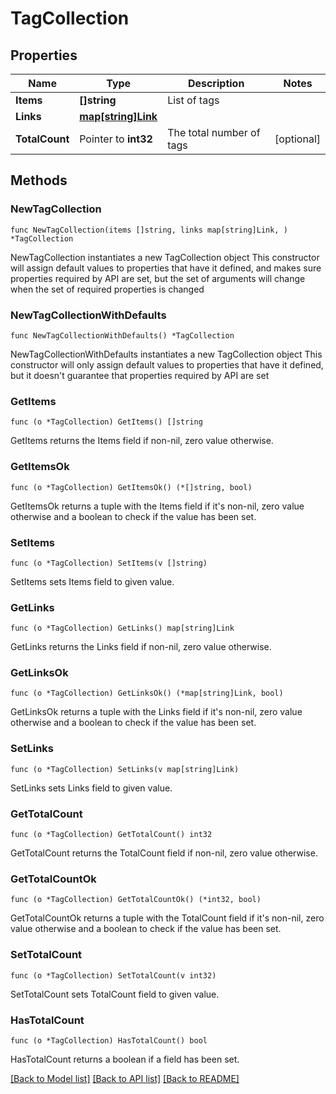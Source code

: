 # TagCollection

## Properties

Name | Type | Description | Notes
------------ | ------------- | ------------- | -------------
**Items** | **[]string** | List of tags | 
**Links** | [**map[string]Link**](Link.md) |  | 
**TotalCount** | Pointer to **int32** | The total number of tags | [optional] 

## Methods

### NewTagCollection

`func NewTagCollection(items []string, links map[string]Link, ) *TagCollection`

NewTagCollection instantiates a new TagCollection object
This constructor will assign default values to properties that have it defined,
and makes sure properties required by API are set, but the set of arguments
will change when the set of required properties is changed

### NewTagCollectionWithDefaults

`func NewTagCollectionWithDefaults() *TagCollection`

NewTagCollectionWithDefaults instantiates a new TagCollection object
This constructor will only assign default values to properties that have it defined,
but it doesn't guarantee that properties required by API are set

### GetItems

`func (o *TagCollection) GetItems() []string`

GetItems returns the Items field if non-nil, zero value otherwise.

### GetItemsOk

`func (o *TagCollection) GetItemsOk() (*[]string, bool)`

GetItemsOk returns a tuple with the Items field if it's non-nil, zero value otherwise
and a boolean to check if the value has been set.

### SetItems

`func (o *TagCollection) SetItems(v []string)`

SetItems sets Items field to given value.


### GetLinks

`func (o *TagCollection) GetLinks() map[string]Link`

GetLinks returns the Links field if non-nil, zero value otherwise.

### GetLinksOk

`func (o *TagCollection) GetLinksOk() (*map[string]Link, bool)`

GetLinksOk returns a tuple with the Links field if it's non-nil, zero value otherwise
and a boolean to check if the value has been set.

### SetLinks

`func (o *TagCollection) SetLinks(v map[string]Link)`

SetLinks sets Links field to given value.


### GetTotalCount

`func (o *TagCollection) GetTotalCount() int32`

GetTotalCount returns the TotalCount field if non-nil, zero value otherwise.

### GetTotalCountOk

`func (o *TagCollection) GetTotalCountOk() (*int32, bool)`

GetTotalCountOk returns a tuple with the TotalCount field if it's non-nil, zero value otherwise
and a boolean to check if the value has been set.

### SetTotalCount

`func (o *TagCollection) SetTotalCount(v int32)`

SetTotalCount sets TotalCount field to given value.

### HasTotalCount

`func (o *TagCollection) HasTotalCount() bool`

HasTotalCount returns a boolean if a field has been set.


[[Back to Model list]](../README.md#documentation-for-models) [[Back to API list]](../README.md#documentation-for-api-endpoints) [[Back to README]](../README.md)



